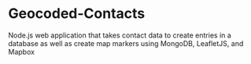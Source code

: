 # Geocoded-Contacts
Node.js web application that takes contact data to create entries in a database as well as create map markers using MongoDB, LeafletJS, and Mapbox
